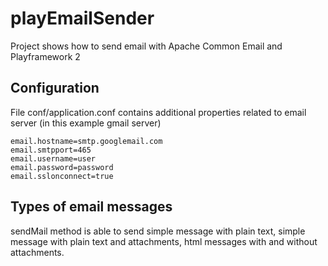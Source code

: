 playEmailSender
===============

Project shows how to send email with Apache Common Email and Playframework 2

Configuration
--------------------

File conf/application.conf contains additional properties related to email server (in this example gmail server)

	email.hostname=smtp.googlemail.com
	email.smtpport=465
	email.username=user
	email.password=password
	email.sslonconnect=true
	
	
Types of email messages
--------------------

sendMail method  is able to send simple message with plain text, simple message with plain text and attachments, html messages with and without attachments.